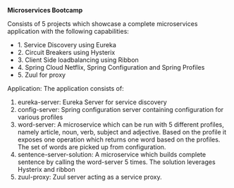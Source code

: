 <B> Microservices Bootcamp </B>

Consists of 5 projects which showcase a complete microservices application with the following capabilities: 
<ul>
<li>1. Service Discovery using Eureka </li>
<li>2. Circuit Breakers using Hysterix</li>
<li>3. Client Side loadbalancing using Ribbon</li> 
<li>4. Spring Cloud Netflix, Spring Configuration and Spring Profiles </li>
<li>5. Zuul for proxy </li>
</ul>
Application: The application consists of: 

1. eureka-server: Eureka Server for service discovery
2. config-server: Spring configuration server containing configuration for various profiles 
3. word-server: A microservice which can be run with 5 different profiles, namely article, noun, verb, subject and adjective. Based on the profile it exposes one operation which returns one word based on the profiles. The set of words are picked up from configuration. 
4. sentence-server-solution: A microservice which builds  complete sentence by calling the word-server 5 times. The solution leverages Hysterix and ribbon 
5. zuul-proxy: Zuul server acting as a service proxy. 
